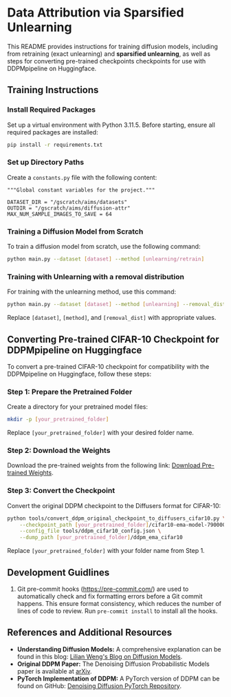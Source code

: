 # Data Attribution via Sparsified Unlearning

This README provides instructions for training diffusion models, including from retraining (exact unlearning) and **sparsified unlearning**, as well as steps for converting pre-trained checkpoints checkpoints for use with DDPMpipeline on Huggingface.

## Training Instructions

### Install Required Packages
Set up a virtual environment with Python 3.11.5.
Before starting, ensure all required packages are installed:
```bash
pip install -r requirements.txt
```

### Set up Directory Paths
Create a `constants.py` file with the following content:
```
"""Global constant variables for the project."""

DATASET_DIR = "/gscratch/aims/datasets"
OUTDIR = "/gscratch/aims/diffusion-attr"
MAX_NUM_SAMPLE_IMAGES_TO_SAVE = 64

```

### Training a Diffusion Model from Scratch
To train a diffusion model from scratch, use the following command:
```bash
python main.py --dataset [dataset] --method [unlearning/retrain]
```

### Training with Unlearning with a removal distribution
For training with the unlearning method, use this command:
```bash
python main.py --dataset [dataset] --method [unlearning] --removal_dist [removal_dist]
```
Replace `[dataset]`, `[method]`, and `[removal_dist]` with appropriate values.

## Converting Pre-trained CIFAR-10 Checkpoint for DDPMpipeline on Huggingface

To convert a pre-trained CIFAR-10 checkpoint for compatibility with the DDPMpipeline on Huggingface, follow these steps:

### Step 1: Prepare the Pretrained Folder
Create a directory for your pretrained model files:
```bash
mkdir -p [your_pretrained_folder]
```
Replace `[your_pretrained_folder]` with your desired folder name.

### Step 2: Download the Weights
Download the pre-trained weights from the following link:
[Download Pre-trained Weights](https://heibox.uni-heidelberg.de/d/01207c3f6b8441779abf/?p=%2Fdiffusion_models_converted%2Fdiffusion_cifar10_model&mode=list).

### Step 3: Convert the Checkpoint
Convert the original DDPM checkpoint to the Diffusers format for CIFAR-10:
```bash
python tools/convert_ddpm_original_checkpoint_to_diffusers_cifar10.py \
    --checkpoint_path [your_pretrained_folder]/cifar10-ema-model-790000.ckpt \
    --config_file tools/ddpm_cifar10_config.json \
    --dump_path [your_pretrained_folder]/ddpm_ema_cifar10
```
Replace `[your_pretrained_folder]` with your folder name from Step 1.

## Development Guidlines
1. Git pre-commit hooks (https://pre-commit.com/) are used to automatically
check and fix formatting errors before a Git commit happens. This ensure format
consistency, which reduces the number of lines of code to review. Run
`pre-commit install` to install all the hooks.

## References and Additional Resources

- **Understanding Diffusion Models:** A comprehensive explanation can be found in this blog: [Lilian Weng's Blog on Diffusion Models](https://lilianweng.github.io/posts/2021-07-11-diffusion-models/).
- **Original DDPM Paper:** The Denoising Diffusion Probabilistic Models paper is available at [arXiv](https://arxiv.org/pdf/2006.11239.pdf).
- **PyTorch Implementation of DDPM:** A PyTorch version of DDPM can be found on GitHub: [Denoising Diffusion PyTorch Repository](https://github.com/lucidrains/denoising-diffusion-pytorch).
